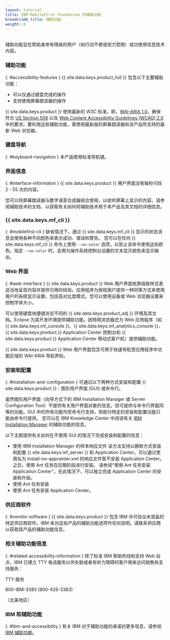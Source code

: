 ```yaml
---
layout: tutorial
title: IBM MobileFirst Foundation 的辅助功能
breadcrumb_title: 辅助功能
weight: 6
---
```

<!-- NLS_CHARSET=UTF-8 -->
<br/>
辅助功能旨在帮助身体有残疾的用户（如行动不便或视力受限）成功使用信息技术内容。

### 辅助功能
{: #accessibility-features }
{{ site.data.keys.product_full }}
包含以下主要辅助功能：

* 可以仅通过键盘完成的操作
* 支持使用屏幕朗读器的操作

{{ site.data.keys.product }} 使用最新的 W3C 标准，即，[WAI-ARIA
1.0](http://www.w3.org/TR/wai-aria/)，确保符合 [US Section 508](http://www.access-board.gov/guidelines-and-standards/communications-and-it/about-the-section-508-standards/section-508-standards) 以及 [Web Content Accessibility Guidelines (WCAG) 2.0](http://www.w3.org/TR/WCAG20/) 中的要求。要利用这些辅助功能，需使用最新版的屏幕朗读器和该产品所支持的最新 Web 浏览器。

### 键盘导航
{: #keyboard-navigation }
本产品使用标准导航键。

### 界面信息
{: #interface-informaton }
{{ site.data.keys.product }} 用户界面没有每秒闪烁 2 - 55 次的内容。

您可以将屏幕朗读器与数字语音合成器结合使用，以收听屏幕上显示的内容。请参阅辅助技术的文档，以获取有关如何将辅助技术用于本产品及其文档的详细信息。

### {{ site.data.keys.mf_cli }}
{: #mobilefirst-cli }
缺省情况下，通过 {{ site.data.keys.mf_cli }} 显示的状态消息会使用各种不同颜色来表示成功、错误和警告。
您可以在任何 {{ site.data.keys.mf_cli }} 命令上使用 `--no-color` 选项，以禁止该命令使用这些颜色。指定 `--no-color` 时，会用为操作系统控制台设置的文本显示颜色来显示输出。

### Web 界面 
{: #web-interface }
{{ site.data.keys.product }} Web 用户界面依靠级联样式表适当地呈现内容并提供可用的经验。应用程序为弱视用户提供一种同等方式来使用用户的系统显示设置，包括高对比度模式。您可以使用设备或 Web 浏览器设置来控制字体大小。

可以使用键盘快捷键浏览不同的 {{ site.data.keys.product_adj }} 环境及其文档。Eclipse 为其开发环境提供辅助功能。因特网浏览器还为 Web 应用程序（如 {{ site.data.keys.mf_console }}、{{ site.data.keys.mf_analytics_console }}、{{ site.data.keys.product }} Application Center 控制台和 {{ site.data.keys.product }} Application Center 移动式客户机）提供辅助功能。

{{ site.data.keys.product }} Web 用户界面包含可用于快速导航至应用程序中功能区域的 WAI-ARIA 导航界标。

### 安装和配置
{: #installation-and-configuration }
可通过以下两种方式安装和配置 {{ site.data.keys.product }}：图形用户界面 (GUI) 或命令行。


虽然图形用户界面（向导方式下的 IBM Installation
Manager 或 Server
Configuration Tool）不提供有关用户界面对象的信息，但可提供与命令行界面同等的功能。GUI 中的所有功能均受命令行支持，但部分特定的安装和配置功能只能由命令行提供。
您可以在 IBM Knowledge
Center 中阅读有关 [IBM Installation Manager](http://www.ibm.com/support/knowledgecenter/SSDV2W/im_family_welcome.html?lang=en&view=kc) 的辅助功能的信息。

以下主题提供有关如何在不使用 GUI 的情况下完成安装和配置的信息：


* 使用 IBM Installation Manager 的样本响应文件
该方法支持以静默方式安装和配置 {{ site.data.keys.mf_server }} 和 Application Center。可以通过使用名为 install-no-appcenter.xml 的响应文件暂不安装 Application Center。
之后，使用 Ant 任务在后期阶段进行安装。
请参阅“使用 Ant 任务安装 Application Center”。在此情况下，可以独立完成 Application Center 的安装和升级。
* 使用 Ant 任务安装
* 使用 Ant 任务安装 Application Center。

### 供应商软件
{: #vendor-software }
{{ site.data.keys.product }} 包含 IBM 许可协议未涵盖的特定供应商软件。IBM 未对这些产品的辅助功能选项作任何说明。请联系供应商以获取其产品的辅助功能信息。

### 相关辅助功能信息
{: #related-accessibility-information }
除了标准 IBM 帮助热线和支持 Web 站点，IBM 已建立 TTY 电话服务以供失聪或者有听力障碍的客户用来访问销售和支持服务：

TTY 服务
  
800-IBM-3383 (800-426-3383)
  
（北美地区）

### IBM 和辅助功能
{: #ibm-and-accessibility }
有关 IBM 对于辅助功能的承诺的更多信息，请参阅 [IBM 辅助功能](http://www.ibm.com/able)。


